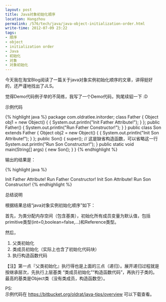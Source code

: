 ```yaml
---
layout: post
title: Java对象初始化顺序
location: Hangzhou
permalink: /576/tech/java/java-object-initialization-order.html
write-time: 2012-07-09 23:22
tags:
- 顺序
- object
- initialization order
- Java
- 初始化
- 对象
- 对象初始化
---
```


今天我在淘宝Blog阅读了一篇关于java对象实例初始化顺序的文章，讲得挺好的，还严谨地找出了JLS。

觉得Demo代码例子举的不简练，我写了一个Demo代码，狗尾续貂一下 :D

示例代码

{% highlight java %}
package com.oldratlee.initorder;
class Father {
    Object obj1 = new Object() {
        {
            System.out.println("Init Father Attribute!");
        }
    };
    public Father() {
        System.out.println("Run Father Constructor!");
    }
}
public class Son extends Father {
    Object obj2 = new Object() {
        {
            System.out.println("Init Son Attribute!");
        }
    };
    public Son() {
        super(); // 这是缺省构造函数，可以省略这一行
        System.out.println("Run Son Constructor!");
    }
    public static void main(String[] args) {
        new Son();
    }
}
{% endhighlight %}

输出的结果是：

{% highlight java %}

Init Father Attribute!
Run Father Constructor!
Init Son Attribute!
Run Son Constructor!
{% endhighlight %}

总结说明

根据结果总结“java对象实例初始化顺序”如下：

首先，为类分配内存空间（包含基类），初始化所有成员变量为默认值，包括primitive类型(int=0,boolean=false,…)和Reference类型。

然后，

1. 父类初始化
1. 类成员初始化（实际上也含了初始化代码块）
1. 执行构造函数代码

【注】第一点『父类初始化』执行得也是上面的三点（递归）。展开递归过程就是按继承层次，先执行上层基类 “类成员初始化”“构造函数代码”，再执行子类的。最高的基类是Object类（没有类成员，构造函数空）。

PS:  
示例代码在 https://bitbucket.org/oldrat/java-tips/overview 可以下载查看。